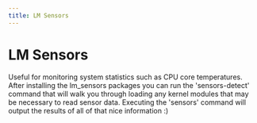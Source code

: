 ```yaml
---
title: LM Sensors
---
```


# LM Sensors

Useful for monitoring system statistics such as CPU core temperatures. After
installing the lm_sensors packages you can run the 'sensors-detect' command
that will walk you through loading any kernel modules that may be necessary to
read sensor data. Executing the 'sensors' command will output the results of
all of that nice information :)

